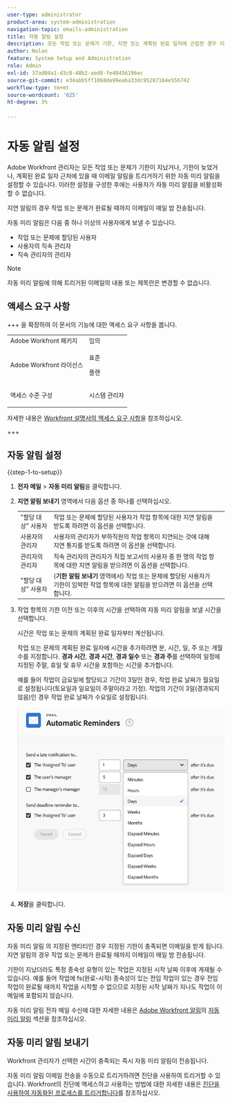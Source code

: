 ```yaml
---
user-type: administrator
product-area: system-administration
navigation-topic: emails-administration
title: 자동 알림 설정
description: 모든 작업 또는 문제가 기한, 지연 또는 계획된 완료 일자에 근접한 경우 이메일 알림을 트리거하는 자동 미리 알림을 설정할 수 있습니다.
author: Nolan
feature: System Setup and Administration
role: Admin
exl-id: 37ad04a1-d3c8-48b2-aed8-fe40456196ec
source-git-commit: e34abb5ff1068de99eaba33dc95287164e556742
workflow-type: tm+mt
source-wordcount: '625'
ht-degree: 3%

---
```


# 자동 알림 설정

<!--DON'T DELETE, DRAFT OR HIDE THIS ARTICLE. IT IS LINKED TO THE PRODUCT, THROUGH THE CONTEXT SENSITIVE HELP LINKS.-->

Adobe Workfront 관리자는 모든 작업 또는 문제가 기한이 지났거나, 기한이 늦었거나, 계획된 완료 일자 근처에 있을 때 이메일 알림을 트리거하기 위한 자동 미리 알림을 설정할 수 있습니다. 이러한 설정을 구성한 후에는 사용자가 자동 미리 알림을 비활성화할 수 없습니다.

지연 알림의 경우 작업 또는 문제가 완료될 때까지 이메일이 매일 밤 전송됩니다.

자동 미리 알림은 다음 중 하나 이상의 사용자에게 보낼 수 있습니다.

* 작업 또는 문제에 할당된 사용자
* 사용자의 직속 관리자
* 직속 관리자의 관리자

>[!NOTE]
>
>자동 미리 알림에 의해 트리거된 이메일의 내용 또는 제목란은 변경할 수 없습니다.

## 액세스 요구 사항

+++ 을 확장하여 이 문서의 기능에 대한 액세스 요구 사항을 봅니다.

<table style="table-layout:auto"> 
 <col> 
 <col> 
 <tbody> 
  <tr> 
   <td role="rowheader">Adobe Workfront 패키지</td> 
   <td>임의</td> 
  </tr> 
  <tr> 
   <td role="rowheader">Adobe Workfront 라이선스</td> 
   <td>
   <p>표준</p>
   <p>플랜</p></td> 
  </tr> 
  <tr> 
   <td role="rowheader">액세스 수준 구성</td> 
   <td> <p>시스템 관리자</p> </td> 
  </tr> 
 </tbody> 
</table>

자세한 내용은 [Workfront 설명서의 액세스 요구 사항](/help/quicksilver/administration-and-setup/add-users/access-levels-and-object-permissions/access-level-requirements-in-documentation.md)을 참조하십시오.

+++

## 자동 알림 설정

{{step-1-to-setup}}

1. **전자 메일** > **자동 미리 알림**&#x200B;을 클릭합니다.

1. **지연 알림 보내기** 영역에서 다음 옵션 중 하나를 선택하십시오.

   <table>
    <tr>
        <td>"할당 대상" 사용자</td>
        <td>작업 또는 문제에 할당된 사용자가 작업 항목에 대한 지연 알림을 받도록 하려면 이 옵션을 선택합니다.</td>
        <td></td>
    </tr>
    <tr>
        <td>사용자의 관리자</td>
        <td>사용자의 관리자가 부하직원의 작업 항목이 지연되는 것에 대해 지연 통지를 받도록 하려면 이 옵션을 선택합니다.</td>
        <td></td>
    </tr>
    <tr>
        <td>관리자의 관리자</td>
        <td>직속 관리자의 관리자가 직접 보고서의 사용자 중 한 명의 작업 항목에 대한 지연 알림을 받으려면 이 옵션을 선택합니다.</td>
        <td></td>
    </tr>
    <tr>
        <td>"할당 대상" 사용자</td>
        <td>(<b>기한 알림 보내기</b> 영역에서) 작업 또는 문제에 할당된 사용자가 기한이 임박한 작업 항목에 대한 알림을 받으려면 이 옵션을 선택합니다.</td>
        <td></td>
    </tr>
   </table>

1. 작업 항목의 기한 이전 또는 이후의 시간을 선택하여 자동 미리 알림을 보낼 시간을 선택합니다.

   시간은 작업 또는 문제의 계획된 완료 일자부터 계산됩니다.

   작업 또는 문제의 계획된 완료 일자에 시간을 추가하려면 분, 시간, 일, 주 또는 개월 수를 지정합니다. **경과 시간**, **경과 시간**, **경과 일수** 또는 **경과 주**&#x200B;를 선택하여 일정에 지정된 주말, 휴일 및 휴무 시간을 포함하는 시간을 추가합니다.

   예를 들어 작업이 금요일에 할당되고 기간이 3일인 경우, 작업 완료 날짜가 월요일로 설정됩니다(토요일과 일요일이 주말이라고 가정). 작업의 기간이 3일(경과되지 않음)인 경우 작업 완료 날짜가 수요일로 설정됩니다.

   ![시간 증가](assets/time-increments-for-automatic-reminder.png)

1. **저장**&#x200B;을 클릭합니다.

## 자동 미리 알림 수신

자동 미리 알림 의 지정된 엔티티인 경우 지정된 기한이 충족되면 이메일을 받게 됩니다. 지연 알림의 경우 작업 또는 문제가 완료될 때까지 이메일이 매일 밤 전송됩니다.

기한이 지났더라도 특정 종속성 유형이 있는 작업은 지정된 시작 날짜 이후에 게재될 수 있습니다. 예를 들어 작업에 fs(완료-시작) 종속성이 있는 전임 작업이 있는 경우 전임 작업이 완료될 때까지 작업을 시작할 수 없으므로 지정된 시작 날짜가 지나도 작업이 이메일에 포함되지 않습니다.

자동 미리 알림 전자 메일 수신에 대한 자세한 내용은 [Adobe Workfront 알림](../../../workfront-basics/using-notifications/wf-notifications.md#automatic-reminders)의 [자동 미리 알림](../../../workfront-basics/using-notifications/wf-notifications.md) 섹션을 참조하십시오.

## 자동 미리 알림 보내기

Workfront 관리자가 선택한 시간이 충족되는 즉시 자동 미리 알림이 전송됩니다.

자동 미리 알림 이메일 전송을 수동으로 트리거하려면 진단을 사용하여 트리거할 수 있습니다. Workfront의 진단에 액세스하고 사용하는 방법에 대한 자세한 내용은 [진단을 사용하여 자동화된 프로세스를 트리거합니다](../../../administration-and-setup/manage-workfront/run-diagnostics/use-diagnostics-to-trigger-automated-processes.md)를 참조하십시오.
